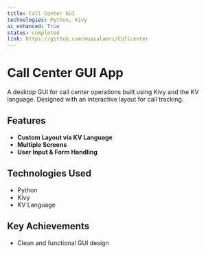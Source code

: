 ```yaml
---
title: Call Center GUI
technologies: Python, Kivy
ai_enhanced: True
status: completed
link: https://github.com/muazalamri/Callcenter
---
```


# Call Center GUI App

A desktop GUI for call center operations built using Kivy and the KV language. Designed with an interactive layout for call tracking.

## Features

- **Custom Layout via KV Language**
- **Multiple Screens**
- **User Input & Form Handling**

## Technologies Used

- Python
- Kivy
- KV Language

## Key Achievements

- Clean and functional GUI design
